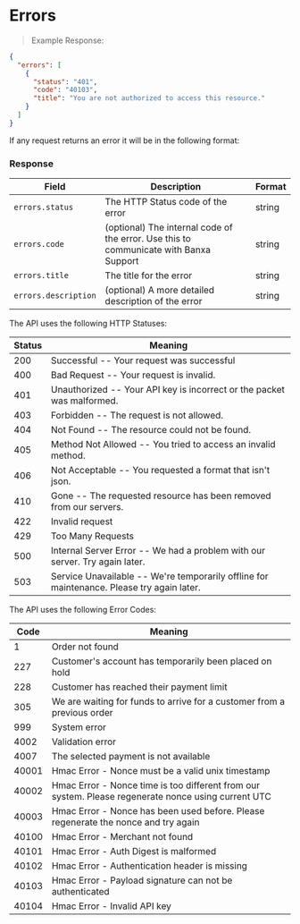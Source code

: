 # Errors


> Example Response:

```json
{
  "errors": [
    {
      "status": "401",
      "code": "40103",
      "title": "You are not authorized to access this resource."
    }
  ]
}
```

If any request returns an error it will be in the following format:

### Response

Field | Description | Format
--------- | -------- | -----------
`errors.status`    | The HTTP Status code of the error | string
`errors.code`    | (optional) The internal code of the error. Use this to communicate with Banxa Support | string
`errors.title`    | The title for the error | string
`errors.description`    | (optional) A more detailed description of the error | string

The API uses the following HTTP Statuses:

Status | Meaning
---------- | -------
200 | Successful -- Your request was successful
400 | Bad Request -- Your request is invalid.
401 | Unauthorized -- Your API key is incorrect or the packet was malformed.
403 | Forbidden -- The request is not allowed.
404 | Not Found -- The resource could not be found.
405 | Method Not Allowed -- You tried to access an invalid method.
406 | Not Acceptable -- You requested a format that isn't json.
410 | Gone -- The requested resource has been removed from our servers.
422 | Invalid request 
429 | Too Many Requests 
500 | Internal Server Error -- We had a problem with our server. Try again later.
503 | Service Unavailable -- We're temporarily offline for maintenance. Please try again later.

The API uses the following Error Codes:

Code | Meaning
---------- | -------
1    | Order not found
227  | Customer's account has temporarily been placed on hold
228  | Customer has reached their payment limit
305  | We are waiting for funds to arrive for a customer from a previous order
999  | System error
4002 | Validation error
4007 | The selected payment is not available
40001 | Hmac Error - Nonce must be a valid unix timestamp
40002 | Hmac Error - Nonce time is too different from our system. Please regenerate nonce using current UTC
40003 | Hmac Error - Nonce has been used before. Please regenerate the nonce and try again
40100 | Hmac Error - Merchant not found
40101 | Hmac Error - Auth Digest is malformed
40102 | Hmac Error - Authentication header is missing
40103 | Hmac Error - Payload signature can not be authenticated
40104 | Hmac Error - Invalid API key


